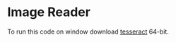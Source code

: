 # Image Reader

To run this code on window download [tesseract](https://github.com/UB-Mannheim/tesseract/wiki) 64-bit.
 